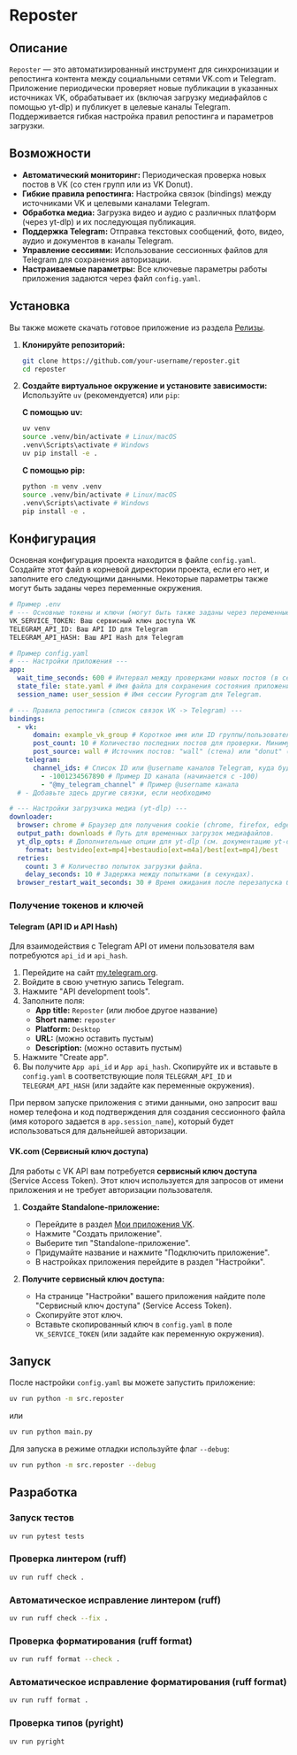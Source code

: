 # Reposter

## Описание

`Reposter` — это автоматизированный инструмент для синхронизации и репостинга контента между социальными сетями VK.com и Telegram. Приложение периодически проверяет новые публикации в указанных источниках VK, обрабатывает их (включая загрузку медиафайлов с помощью yt-dlp) и публикует в целевые каналы Telegram. Поддерживается гибкая настройка правил репостинга и параметров загрузки.

## Возможности

* **Автоматический мониторинг:** Периодическая проверка новых постов в VK (со стен групп или из VK Donut).
* **Гибкие правила репостинга:** Настройка связок (bindings) между источниками VK и целевыми каналами Telegram.
* **Обработка медиа:** Загрузка видео и аудио с различных платформ (через yt-dlp) и их последующая публикация.
* **Поддержка Telegram:** Отправка текстовых сообщений, фото, видео, аудио и документов в каналы Telegram.
* **Управление сессиями:** Использование сессионных файлов для Telegram для сохранения авторизации.
* **Настраиваемые параметры:** Все ключевые параметры работы приложения задаются через файл `config.yaml`.

## Установка

Вы также можете скачать готовое приложение из раздела [Релизы](https://github.com/your-username/reposter/releases).

1. **Клонируйте репозиторий:**

    ```bash
    git clone https://github.com/your-username/reposter.git
    cd reposter
    ```

2. **Создайте виртуальное окружение и установите зависимости:**
    Используйте `uv` (рекомендуется) или `pip`:

    **С помощью uv:**

    ```bash
    uv venv
    source .venv/bin/activate # Linux/macOS
    .venv\Scripts\activate # Windows
    uv pip install -e .
    ```

    **С помощью pip:**

    ```bash
    python -m venv .venv
    source .venv/bin/activate # Linux/macOS
    .venv\Scripts\activate # Windows
    pip install -e .
    ```

## Конфигурация

Основная конфигурация проекта находится в файле `config.yaml`. Создайте этот файл в корневой директории проекта, если его нет, и заполните его следующими данными. Некоторые параметры также могут быть заданы через переменные окружения.

```sh
# Пример .env
# --- Основные токены и ключи (могут быть также заданы через переменные окружения) ---
VK_SERVICE_TOKEN: Ваш сервисный ключ доступа VK
TELEGRAM_API_ID: Ваш API ID для Telegram
TELEGRAM_API_HASH: Ваш API Hash для Telegram
```

```yaml
# Пример config.yaml
# --- Настройки приложения ---
app:
  wait_time_seconds: 600 # Интервал между проверками новых постов (в секундах). Минимум 1.
  state_file: state.yaml # Имя файла для сохранения состояния приложения (например, ID последних постов).
  session_name: user_session # Имя сессии Pyrogram для Telegram.

# --- Правила репостинга (список связок VK -> Telegram) ---
bindings:
  - vk:
      domain: example_vk_group # Короткое имя или ID группы/пользователя VK (например, "apiclub" или "1").
      post_count: 10 # Количество последних постов для проверки. Минимум 1.
      post_source: wall # Источник постов: "wall" (стена) или "donut" (VK Donut).
    telegram:
      channel_ids: # Список ID или @username каналов Telegram, куда будут отправляться посты.
        - -1001234567890 # Пример ID канала (начинается с -100)
        - "@my_telegram_channel" # Пример @username канала
  # - Добавьте здесь другие связки, если необходимо

# --- Настройки загрузчика медиа (yt-dlp) ---
downloader:
  browser: chrome # Браузер для получения cookie (chrome, firefox, edge).
  output_path: downloads # Путь для временных загрузок медиафайлов.
  yt_dlp_opts: # Дополнительные опции для yt-dlp (см. документацию yt-dlp).
    format: bestvideo[ext=mp4]+bestaudio[ext=m4a]/best[ext=mp4]/best
  retries:
    count: 3 # Количество попыток загрузки файла.
    delay_seconds: 10 # Задержка между попытками (в секундах).
  browser_restart_wait_seconds: 30 # Время ожидания после перезапуска браузера.
```

### Получение токенов и ключей

#### Telegram (API ID и API Hash)

Для взаимодействия с Telegram API от имени пользователя вам потребуются `api_id` и `api_hash`.

1. Перейдите на сайт [my.telegram.org](https://my.telegram.org/).
2. Войдите в свою учетную запись Telegram.
3. Нажмите "API development tools".
4. Заполните поля:
    * **App title:** `Reposter` (или любое другое название)
    * **Short name:** `reposter`
    * **Platform:** `Desktop`
    * **URL:** (можно оставить пустым)
    * **Description:** (можно оставить пустым)
5. Нажмите "Create app".
6. Вы получите `App api_id` и `App api_hash`. Скопируйте их и вставьте в `config.yaml` в соответствующие поля `TELEGRAM_API_ID` и `TELEGRAM_API_HASH` (или задайте как переменные окружения).

При первом запуске приложения с этими данными, оно запросит ваш номер телефона и код подтверждения для создания сессионного файла (имя которого задается в `app.session_name`), который будет использоваться для дальнейшей авторизации.

#### VK.com (Сервисный ключ доступа)

Для работы с VK API вам потребуется **сервисный ключ доступа** (Service Access Token). Этот ключ используется для запросов от имени приложения и не требует авторизации пользователя.

1. **Создайте Standalone-приложение:**
    * Перейдите в раздел [Мои приложения VK](https://vk.com/apps?act=manage).
    * Нажмите "Создать приложение".
    * Выберите тип "Standalone-приложение".
    * Придумайте название и нажмите "Подключить приложение".
    * В настройках приложения перейдите в раздел "Настройки".

2. **Получите сервисный ключ доступа:**
    * На странице "Настройки" вашего приложения найдите поле "Сервисный ключ доступа" (Service Access Token).
    * Скопируйте этот ключ.
    * Вставьте скопированный ключ в `config.yaml` в поле `VK_SERVICE_TOKEN` (или задайте как переменную окружения).

## Запуск

После настройки `config.yaml` вы можете запустить приложение:

```bash
uv run python -m src.reposter
```

или

```bash
uv run python main.py
```

Для запуска в режиме отладки используйте флаг `--debug`:

```bash
uv run python -m src.reposter --debug
```

## Разработка

### Запуск тестов

```bash
uv run pytest tests
```

### Проверка линтером (ruff)

```bash
uv run ruff check .
```

### Автоматическое исправление линтером (ruff)

```bash
uv run ruff check --fix .
```

### Проверка форматирования (ruff format)

```bash
uv run ruff format --check .
```

### Автоматическое исправление форматирования (ruff format)

```bash
uv run ruff format .
```

### Проверка типов (pyright)

```bash
uv run pyright
```
